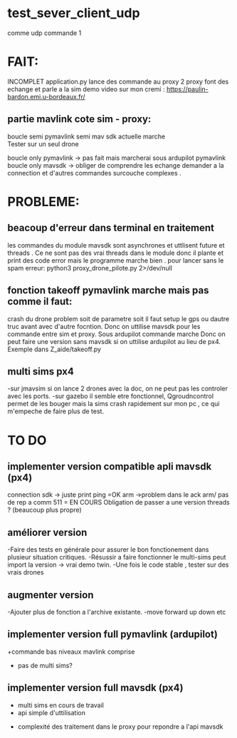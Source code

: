 # test_sever_client_udp
comme udp commande 1

# FAIT:
INCOMPLET
application.py lance des commande au proxy
2 proxy font des echange et parle a la sim
demo video sur mon cremi :
https://paulin-bardon.emi.u-bordeaux.fr/

## partie mavlink cote sim - proxy:

boucle semi pymavlink semi mav sdk actuelle marche  
Tester sur un seul drone 


boucle only pymavlink -> pas fait mais marcherai sous ardupilot pymavlink
boucle only mavsdk -> obliger de comprendre les echange demander a la connection et d'autres commandes surcouche complexes .

# PROBLEME: 
## beacoup d'erreur dans terminal en traitement 
les commandes du module mavsdk sont asynchrones et  uttlisent future et threads . Ce ne sont pas des vrai threads dans le module donc il plante et print des code error mais le programme marche bien .
pour lancer sans le spam erreur:
python3 proxy_drone_pilote.py 2>/dev/null

## fonction takeoff pymavlink marche mais pas comme il faut:
crash du drone problem soit de parametre soit il faut setup le gps ou dautre truc avant avec d'autre focntion.
Donc on uttilise mavsdk pour les commande entre sim et proxy.
Sous ardupilot commande marche
Donc on peut faire une version sans mavsdk si on uttilise ardupilot au lieu de px4.
Exemple dans Z_aide/takeoff.py

## multi sims px4
-sur jmavsim si on lance 2 drones avec la doc, on ne peut pas les controler avec les ports.
-sur gazebo il semble etre fonctionnel, Qgroudncontrol permet de les bouger mais la sims crash rapidement sur mon pc , ce qui m'empeche de faire plus de test.

# TO DO
## implementer version compatible apli mavsdk    (px4)
connection sdk -> juste print ping =OK
arm ->problem dans le ack arm/ pas de rep a comm 511 = EN COURS
Obligation de passer a une version threads ? (beaucoup plus propre)
## améliorer version
-Faire des tests en générale pour assurer le bon fonctionement dans plusieur situation critiques.
-Résussir a faire fonctionner le multi-sims peut import la version -> vrai demo twin.
-Une fois le code stable , tester sur des vrais drones
## augmenter version
-Ajouter plus de fonction a l'archive existante.
-move forward up down etc



## implementer version full pymavlink (ardupilot) 
+commande bas niveaux  mavlink comprise 
- pas de multi sims?

## implementer version full mavsdk    (px4)
+ multi sims en cours de travail
+ api simple d'uttilisation
- complexité des traitement dans le proxy pour repondre a l'api mavsdk

